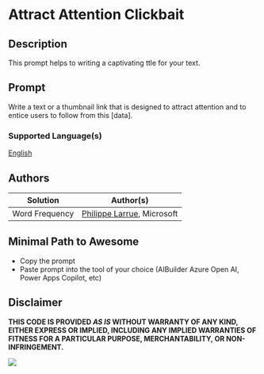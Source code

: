 # Attract Attention Clickbait

## Description

This prompt helps to writing a captivating ttle for your text.

## Prompt

 Write a text or a thumbnail link that is designed to attract attention and to entice users to follow from this [data].

### Supported Language(s)

[English](./en-us/prompt.md)

## Authors

Solution|Author(s)
--------|---------
Word Frequency | [Philippe Larrue](https://github.com/Phil-cmd), Microsoft |

## Minimal Path to Awesome

* Copy the prompt
* Paste prompt into the tool of your choice (AIBuilder Azure Open AI, Power Apps Copilot, etc)

## Disclaimer

**THIS CODE IS PROVIDED *AS IS* WITHOUT WARRANTY OF ANY KIND, EITHER EXPRESS OR IMPLIED, INCLUDING ANY IMPLIED WARRANTIES OF FITNESS FOR A PARTICULAR PURPOSE, MERCHANTABILITY, OR NON-INFRINGEMENT.**

<img src="https://m365-visitor-stats.azurewebsites.net/powerplatform-prompts/samples/ai-builder/anagram-creator" aria-hidden="true" />
